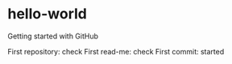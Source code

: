 # hello-world
Getting started with GitHub

First repository: check
First read-me: check
First commit: started

